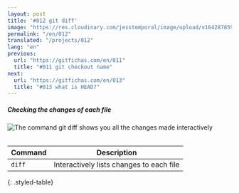 ```yaml
---
layout: post
title: '#012 git diff'
image: "https://res.cloudinary.com/jesstemporal/image/upload/v1642878595/gitfichas/en/012/thumbnail_qp8kmt.jpg"
permalink: "/en/012"
translated: "/projects/012"
lang: "en"
previous:
  url: "https://gitfichas.com/en/011"
  title: "#011 git checkout name"
next:
  url: "https://gitfichas.com/en/013"
  title: "#013 what is HEAD?"
---
```

##### Checking the changes of each file

<img alt="The command git diff shows you all the changes made interactively" src="https://res.cloudinary.com/jesstemporal/image/upload/v1642878595/gitfichas/en/012/full_clteoi.jpg"><br><br>

| Command | Description |
|---------|-------------|
| `diff` | Interactively lists changes to each file |
{: .styled-table}
